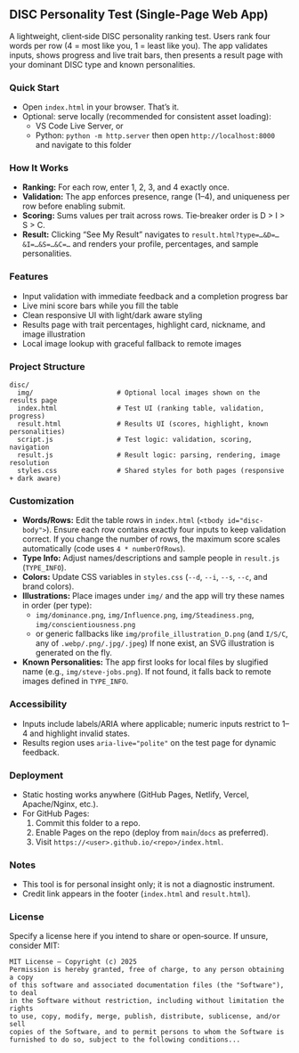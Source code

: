 ## DISC Personality Test (Single-Page Web App)

A lightweight, client‑side DISC personality ranking test. Users rank four words per row (4 = most like you, 1 = least like you). The app validates inputs, shows progress and live trait bars, then presents a result page with your dominant DISC type and known personalities.

### Quick Start

- Open `index.html` in your browser. That’s it.
- Optional: serve locally (recommended for consistent asset loading):
  - VS Code Live Server, or
  - Python: `python -m http.server` then open `http://localhost:8000` and navigate to this folder

### How It Works

- **Ranking:** For each row, enter 1, 2, 3, and 4 exactly once.
- **Validation:** The app enforces presence, range (1–4), and uniqueness per row before enabling submit.
- **Scoring:** Sums values per trait across rows. Tie‑breaker order is D > I > S > C.
- **Result:** Clicking “See My Result” navigates to `result.html?type=…&D=…&I=…&S=…&C=…` and renders your profile, percentages, and sample personalities.

### Features

- Input validation with immediate feedback and a completion progress bar
- Live mini score bars while you fill the table
- Clean responsive UI with light/dark aware styling
- Results page with trait percentages, highlight card, nickname, and image illustration
- Local image lookup with graceful fallback to remote images

### Project Structure

```
disc/
  img/                     # Optional local images shown on the results page
  index.html               # Test UI (ranking table, validation, progress)
  result.html              # Results UI (scores, highlight, known personalities)
  script.js                # Test logic: validation, scoring, navigation
  result.js                # Result logic: parsing, rendering, image resolution
  styles.css               # Shared styles for both pages (responsive + dark aware)
```

### Customization

- **Words/Rows:** Edit the table rows in `index.html` (`<tbody id="disc-body">`). Ensure each row contains exactly four inputs to keep validation correct. If you change the number of rows, the maximum score scales automatically (code uses `4 * numberOfRows`).
- **Type Info:** Adjust names/descriptions and sample people in `result.js` (`TYPE_INFO`).
- **Colors:** Update CSS variables in `styles.css` (`--d`, `--i`, `--s`, `--c`, and brand colors).
- **Illustrations:** Place images under `img/` and the app will try these names in order (per type):
  - `img/dominance.png`, `img/Influence.png`, `img/Steadiness.png`, `img/conscientiousness.png`
  - or generic fallbacks like `img/profile_illustration_D.png` (and `I/S/C`, any of `.webp/.png/.jpg/.jpeg`)
  If none exist, an SVG illustration is generated on the fly.
- **Known Personalities:** The app first looks for local files by slugified name (e.g., `img/steve-jobs.png`). If not found, it falls back to remote images defined in `TYPE_INFO`.

### Accessibility

- Inputs include labels/ARIA where applicable; numeric inputs restrict to 1–4 and highlight invalid states.
- Results region uses `aria-live="polite"` on the test page for dynamic feedback.

### Deployment

- Static hosting works anywhere (GitHub Pages, Netlify, Vercel, Apache/Nginx, etc.).
- For GitHub Pages:
  1. Commit this folder to a repo.
  2. Enable Pages on the repo (deploy from `main`/`docs` as preferred).
  3. Visit `https://<user>.github.io/<repo>/index.html`.

### Notes

- This tool is for personal insight only; it is not a diagnostic instrument.
- Credit link appears in the footer (`index.html` and `result.html`).

### License

Specify a license here if you intend to share or open‑source. If unsure, consider MIT:

```text
MIT License — Copyright (c) 2025
Permission is hereby granted, free of charge, to any person obtaining a copy
of this software and associated documentation files (the "Software"), to deal
in the Software without restriction, including without limitation the rights
to use, copy, modify, merge, publish, distribute, sublicense, and/or sell
copies of the Software, and to permit persons to whom the Software is
furnished to do so, subject to the following conditions...
```


